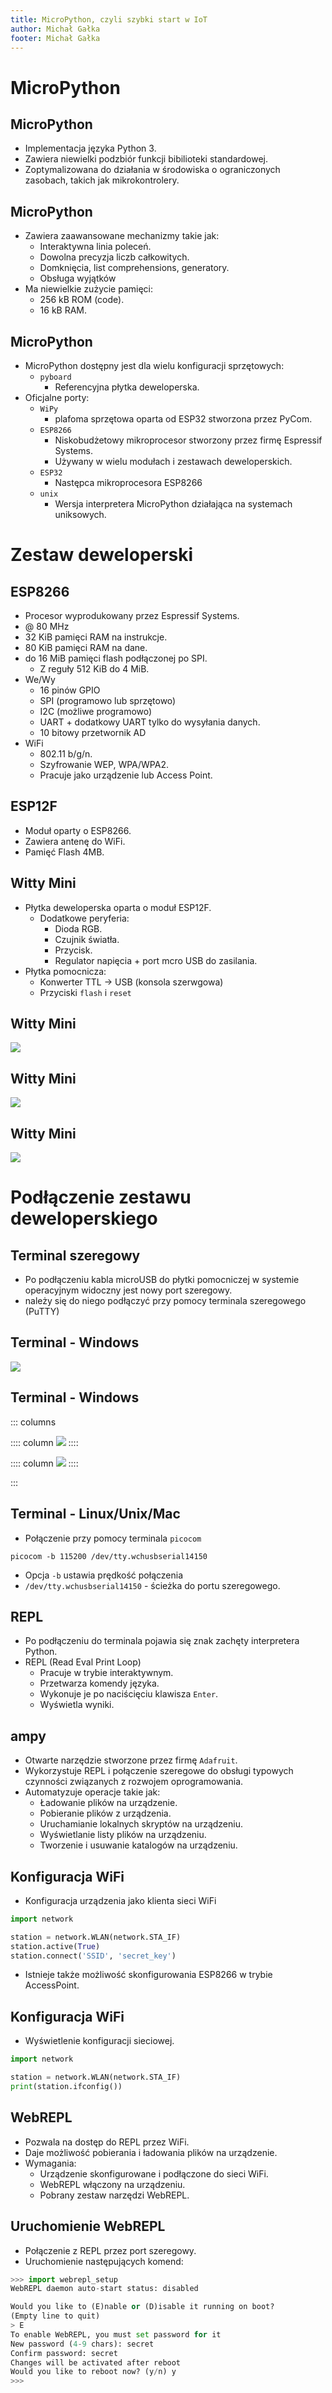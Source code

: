 ```yaml
---
title: MicroPython, czyli szybki start w IoT
author: Michał Gałka
footer: Michał Gałka
---
```


# MicroPython

## MicroPython

- Implementacja języka Python 3.
- Zawiera niewielki podzbiór funkcji bibilioteki standardowej.
- Zoptymalizowana do działania w środowiska o ograniczonych zasobach, takich jak mikrokontrolery.

## MicroPython

- Zawiera zaawansowane mechanizmy takie jak:
    - Interaktywna linia poleceń.
    - Dowolna precyzja liczb całkowitych.
    - Domknięcia, list comprehensions, generatory.
    - Obsługa wyjątków
- Ma niewielkie zużycie pamięci:
    - 256 kB ROM (code).
    - 16 kB RAM.

## MicroPython

- MicroPython dostępny jest dla wielu konfiguracji sprzętowych:
    - `pyboard`
        - Referencyjna płytka deweloperska.
- Oficjalne porty:
    - `WiPy`
        - plafoma sprzętowa oparta od ESP32 stworzona przez PyCom.
    - `ESP8266` 
        - Niskobudżetowy mikroprocesor stworzony przez firmę Espressif Systems.
        - Używany w wielu modułach i zestawach deweloperskich.
    - `ESP32`
        - Następca mikroprocesora ESP8266
    - `unix`
        - Wersja interpretera MicroPython działająca na systemach uniksowych.

# Zestaw deweloperski

## ESP8266

- Procesor wyprodukowany przez Espressif Systems.
- @ 80 MHz
- 32 KiB pamięci RAM na instrukcje.
- 80 KiB pamięci RAM na dane.
- do 16 MiB pamięci flash podłączonej po SPI.
    - Z reguły 512 KiB do 4 MiB.
- We/Wy
    - 16 pinów GPIO
    - SPI (programowo lub sprzętowo)
    - I2C (możliwe programowo)
    - UART + dodatkowy UART tylko do wysyłania danych.
    - 10 bitowy przetwornik AD
- WiFi
    - 802.11 b/g/n.
    - Szyfrowanie WEP, WPA/WPA2.
    - Pracuje jako urządzenie lub Access Point.


## ESP12F

- Moduł oparty o ESP8266.
- Zawiera antenę do WiFi.
- Pamięć Flash 4MB.

## Witty Mini

- Płytka deweloperska oparta o moduł ESP12F.
    - Dodatkowe peryferia:
        - Dioda RGB.
        - Czujnik światła.
        - Przycisk.
        - Regulator napięcia + port mcro USB do zasilania.
- Płytka pomocnicza:
    - Konwerter TTL -> USB (konsola szerwgowa)
    - Przyciski `flash` i `reset` 

## Witty Mini

![](img/common/WittyMini_overview.png)

## Witty Mini

![](img/common/WittyMini_buttons.png)

## Witty Mini

![](img/common/WittyMini_ports.png)

# Podłączenie zestawu deweloperskiego

## Terminal szeregowy

- Po podłączeniu kabla microUSB do płytki pomocniczej w systemie operacyjnym widoczny jest nowy port szeregowy.
- należy się do niego podłączyć przy pomocy terminala szeregowego (PuTTY)

## Terminal - Windows

![](img/flashing-instructions/03-windows_serial_port.png)

## Terminal - Windows

::: columns

:::: column
![](img/installation-instructions/windows/02-putty_config_serial_params.png)
::::

:::: column
![](img/installation-instructions/windows/03-putty_config_save.png)
::::

:::

## Terminal - Linux/Unix/Mac

- Połączenie przy pomocy terminala `picocom`

```
picocom -b 115200 /dev/tty.wchusbserial14150
```

- Opcja `-b` ustawia prędkość połączenia
- `/dev/tty.wchusbserial14150` - ścieżka do portu szeregowego.

## REPL
- Po podłączeniu do terminala pojawia się znak zachęty interpretera Python.
- REPL (Read Eval Print Loop)
    - Pracuje w trybie interaktywnym.
    - Przetwarza komendy języka.
    - Wykonuje je po naciścięciu klawisza `Enter`.
    - Wyświetla wyniki.

## ampy
- Otwarte narzędzie stworzone przez firmę `Adafruit`.
- Wykorzystuje REPL i połączenie szeregowe do obsługi typowych czynności związanych z rozwojem oprogramowania.
- Automatyzuje operacje takie jak:
    - Ładowanie plików na urządzenie.
    - Pobieranie plików z urządzenia.
    - Uruchamianie lokalnych skryptów na urządzeniu.
    - Wyświetlanie listy plików na urządzeniu.
    - Tworzenie i usuwanie katalogów na urządzeniu.

## Konfiguracja WiFi

- Konfiguracja urządzenia jako klienta sieci WiFi

```python
import network

station = network.WLAN(network.STA_IF)
station.active(True)
station.connect('SSID', 'secret_key')
```

- Istnieje także możliwość skonfigurowania ESP8266 w trybie AccessPoint.

## Konfiguracja WiFi

- Wyświetlenie konfiguracji sieciowej.

```python
import network

station = network.WLAN(network.STA_IF)
print(station.ifconfig())
```

## WebREPL
- Pozwala na dostęp do REPL przez WiFi.
- Daje możliwość pobierania i ładowania plików na urządzenie.
- Wymagania:
    - Urządzenie skonfigurowane i podłączone do sieci WiFi.
    - WebREPL włączony na urządzeniu.
    - Pobrany zestaw narzędzi WebREPL.

## Uruchomienie WebREPL

- Połączenie z REPL przez port szeregowy.
- Uruchomienie następujących komend:

```python
>>> import webrepl_setup
WebREPL daemon auto-start status: disabled

Would you like to (E)nable or (D)isable it running on boot?
(Empty line to quit)
> E
To enable WebREPL, you must set password for it
New password (4-9 chars): secret
Confirm password: secret
Changes will be activated after reboot
Would you like to reboot now? (y/n) y
>>>
```